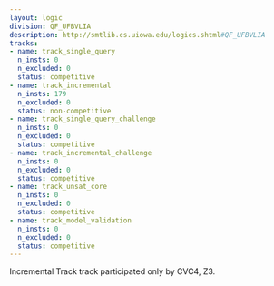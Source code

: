 ```yaml
---
layout: logic
division: QF_UFBVLIA
description: http://smtlib.cs.uiowa.edu/logics.shtml#QF_UFBVLIA
tracks:
- name: track_single_query
  n_insts: 0
  n_excluded: 0
  status: competitive
- name: track_incremental
  n_insts: 179
  n_excluded: 0
  status: non-competitive
- name: track_single_query_challenge
  n_insts: 0
  n_excluded: 0
  status: competitive
- name: track_incremental_challenge
  n_insts: 0
  n_excluded: 0
  status: competitive
- name: track_unsat_core
  n_insts: 0
  n_excluded: 0
  status: competitive
- name: track_model_validation
  n_insts: 0
  n_excluded: 0
  status: competitive
---
```

Incremental Track track participated only by CVC4, Z3.
